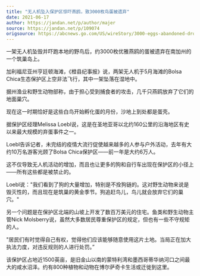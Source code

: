 ```yaml
---
title: "无人机坠入保护区惊吓燕鸥，致3000枚鸟蛋被遗弃"
date: 2021-06-17
author: https://jandan.net/p/author/majer
source: https://jandan.net/p/109074
origsource: https://abcnews.go.com/US/wireStory/3000-eggs-abandoned-drone-scares-birds-california-78090817
---
```




一架无人机坠毁并吓跑本地的野鸟后，约3000枚优雅燕鸥的蛋被遗弃在南加州的一个筑巢岛上。

加利福尼亚州亨廷顿海滩，《橙县纪事报》说，两架无人机于5月海滩的Bolsa Chica生态保护区上空非法飞行，其中一架坠落在湿地中。

据州渔业和野生动物部称，由于担心受到捕食者的攻击，几千只燕鸥放弃了它们的地面巢穴。

现在这一时期恰好是这些白鸟开始孵化蛋的月份，沙地上到处都是蛋壳。

据保护区经理Melissa Loebl说，这是在圣地亚哥以北约160公里的沿海地区有史以来最大规模的弃蛋事件之一。

Loebl告诉记者，未完结的疫情大流行促使越来越多的人参与户外活动，去年有大约10万名游客光顾了Bolsa Chica保护区——前一年是大约6万人。

这不仅导致无人机活动的增加，而且也让更多的狗和自行车出现在保护区的小径上——所有这些都是被禁止的。

Loebl说："我们看到了狗的大量增加，特别是不拴狗链的。这对野生动物来说是毁灭性的，而且现在是筑巢的黄金季节。狗追赶鸟儿，鸟儿就会放弃它们的巢穴。"

另一个问题是在保护区北端的山坡上开发了数百万美元的住宅。鱼类和野生动物主管Nick Molsberry说，虽然大多数居民尊重保护区的规定，但也有一些不守规矩的人。

"居民们有时觉得自己有权，觉得他们应该能够随意使用这片土地。当局正在加大执法力度，对违反规则的人进行处罚。”

该保护区占地近1500英亩，是旧金山以南的蒙特利湾和墨西哥蒂华纳河口之间最大的咸水沼泽。约有800种植物和动物在博尔萨奇卡生活或迁徙到这里。